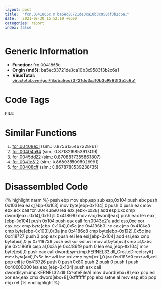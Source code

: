 ```yaml
---
layout: post
title:  "fcn.0041865c @ ba5ec83721de3ca10b3c9583f3b2c6a1"
date:   2021-08-30 15:52:19 +0300
categories: report
index: false
---
```


# Generic Information
- **Function:** fcn.0041865c
- **Origin (md5):** ba5ec83721de3ca10b3c9583f3b2c6a1
- **VirusTotal:** [virustotal.com/gui/file/ba5ec83721de3ca10b3c9583f3b2c6a1][virustotal_ref]

# Code Tags
<span class="tag" id="FILE">FILE</span>


# Similar Functions

1. [fcn.00408ec1][similar_1_ref] (sim.: 0.8756135467228761)
2. [fcn.00404a94][similar_2_ref] (sim.: 0.8718219853917419)
3. [fcn.0045dd22][similar_3_ref] (sim.: 0.8708837355863807)
4. [fcn.0041e312][similar_4_ref] (sim.: 0.8689355095029991)
5. [fcn.00408cff][similar_5_ref] (sim.: 0.8678780539238735)


# Disassembled Code

{% highlight nasm %}
push ebp
mov ebp,esp
sub esp,0x104
push ebx
push 0x103
lea eax,[ebp-0x103]
mov byte[ebp-0x104],0
push 0
push eax
mov ebx,ecx
call fcn.00443b90
lea eax,[ebx+0x28]
add esp,0xc
cmp dword[eax+0x14],0x10
jb 0x418690
mov eax,dword[eax]
push eax
lea eax,[ebp-0x104]
push 0x104
push eax
call fcn.0043e21a
add esp,0xc
xor eax,eax
cmp byte[ebp-0x104],0x5c
jne 0x4186b3
inc eax
jmp 0x4186c8
cmp byte[ebp-0x103],0x3a
jne 0x4186c8
cmp byte[ebp-0x102],0x5c
jne 0x418727
push 3
pop eax
push esi
lea esi,[ebp-0x104]
add esi,eax
cmp byte[esi],0
je 0x418726
push edi
xor edi,edi
mov al,byte[esi]
cmp al,0x5c
jne 0x4186f9
cmp al,0x3a
je 0x4186f9
push 0
lea eax,[ebp-0x104]
mov byte[esi],0
push eax
call dword[sym.imp.KERNEL32.dll_CreateDirectoryA]
mov byte[esi],0x5c
inc edi
inc esi
cmp byte[esi],0
jne 0x4186d9
test edi,edi
pop edi
je 0x418726
push 0
push 0x80
push 2
push 0
push 1
push 0x40000000
lea eax,[ebp-0x104]
push eax
call dword[sym.imp.KERNEL32.dll_CreateFileA]
mov dword[ebx+8],eax
pop esi
xor eax,eax
cmp dword[ebx+8],0xffffffff
pop ebx
setne al
mov esp,ebp
pop ebp
ret
{% endhighlight %}


[similar_1_ref]: /report/fcn.00408ec1@470263fe7e7cc115b95cd041d643e3b5
[similar_2_ref]: /report/fcn.00404a94@73677cb40830e94fbfb5483ff33e40b9
[similar_3_ref]: /report/fcn.0045dd22@d96761eb00d2d97e2b6f5ffffed0b46a
[similar_4_ref]: /report/fcn.0041e312@ba5ec83721de3ca10b3c9583f3b2c6a1
[similar_5_ref]: /report/fcn.00408cff@470263fe7e7cc115b95cd041d643e3b5
[virustotal_ref]: https://www.virustotal.com/gui/file/ba5ec83721de3ca10b3c9583f3b2c6a1